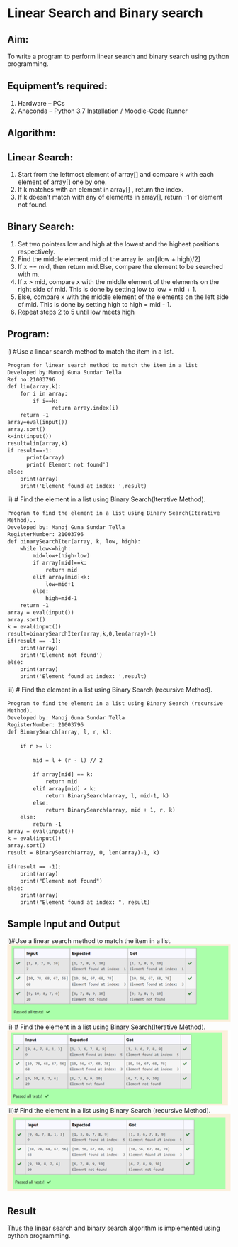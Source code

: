 # Linear Search and Binary search
## Aim:
To write a program to perform linear search and binary search using python programming.
## Equipment’s required:
1.	Hardware – PCs
2.	Anaconda – Python 3.7 Installation / Moodle-Code Runner
## Algorithm:
## Linear Search:
1.	Start from the leftmost element of array[] and compare k with each element of array[] one by one.
2.	If k matches with an element in array[] , return the index.
3.	If k doesn’t match with any of elements in array[], return -1 or element not found.
## Binary Search:
1.	Set two pointers low and high at the lowest and the highest positions respectively.
2.	Find the middle element mid of the array ie. arr[(low + high)/2]
3.	If x == mid, then return mid.Else, compare the element to be searched with m.
4.	If x > mid, compare x with the middle element of the elements on the right side of mid. This is done by setting low to low = mid + 1.
5.	Else, compare x with the middle element of the elements on the left side of mid. This is done by setting high to high = mid - 1.
6.	Repeat steps 2 to 5 until low meets high
## Program:
i)	#Use a linear search method to match the item in a list.
```
Program for linear search method to match the item in a list
Developed by:Manoj Guna Sundar Tella
Ref no:21003796
def lin(array,k):
    for i in array:
        if i==k:
              return array.index(i)
    return -1
array=eval(input())
array.sort()
k=int(input())
result=lin(array,k)
if result==-1:
      print(array)
      print('Element not found')
else:
    print(array)
    print('Element found at index: ',result)

```
ii)	# Find the element in a list using Binary Search(Iterative Method).
```
Program to find the element in a list using Binary Search(Iterative Method)..
Developed by: Manoj Guna Sundar Tella
RegisterNumber: 21003796
def binarySearchIter(array, k, low, high):
    while low<=high:
        mid=low+(high-low)
        if array[mid]==k:
            return mid
        elif array[mid]<k:
            low=mid+1
        else:
            high=mid-1
    return -1
array = eval(input())
array.sort()
k = eval(input())
result=binarySearchIter(array,k,0,len(array)-1)
if(result == -1):
    print(array)
    print('Element not found')
else:
    print(array)
    print('Element found at index: ',result)
```
iii)	# Find the element in a list using Binary Search (recursive Method).
```
Program to find the element in a list using Binary Search (recursive Method).
Developed by: Manoj Guna Sundar Tella
RegisterNumber: 21003796
def BinarySearch(array, l, r, k):

    if r >= l:

        mid = l + (r - l) // 2

        if array[mid] == k:
            return mid
        elif array[mid] > k:
            return BinarySearch(array, l, mid-1, k)
        else:
            return BinarySearch(array, mid + 1, r, k)
    else:
        return -1
array = eval(input())
k = eval(input())
array.sort()
result = BinarySearch(array, 0, len(array)-1, k)

if(result == -1):
    print(array)
    print("Element not found")
else:
    print(array)
    print("Element found at index: ", result)
```
## Sample Input and Output
i)#Use a linear search method to match the item in a list.
![Github logo](lin.png)
ii)	# Find the element in a list using Binary Search(Iterative Method).
![Github logo](lin1.png)
iii)# Find the element in a list using Binary Search (recursive Method).
![Github logo](lin2.png)


## Result
Thus the linear search and binary search algorithm is implemented using python programming.
